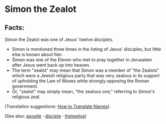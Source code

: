 # Simon the Zealot #

## Facts: ##

Simon the Zealot was one of Jesus' twelve disciples.

* Simon is mentioned three times in the listing of Jesus' disciples, but little else is known about him.
* Simon was one of the Eleven who met to pray together in Jerusalem after Jesus went back up into heaven.
* The term "zealot" may mean that Simon was a member of "the Zealots" which were a Jewish religious party that was very zealous in its support of upholding the Law of Moses while strongly opposing the Roman government.
* Or, "zealot" may simply mean, "the zealous one," referring to Simon's religious zeal.

(Translation suggestions: [How to Translate Names](https://git.door43.org/Door43/en-ta-translate-vol1/src/master/content/translate_names.md))

(See also: [apostle](../kt/apostle.md) **·** [disciple](../kt/disciple.md) **·** [thetwelve](../kt/thetwelve.md))

